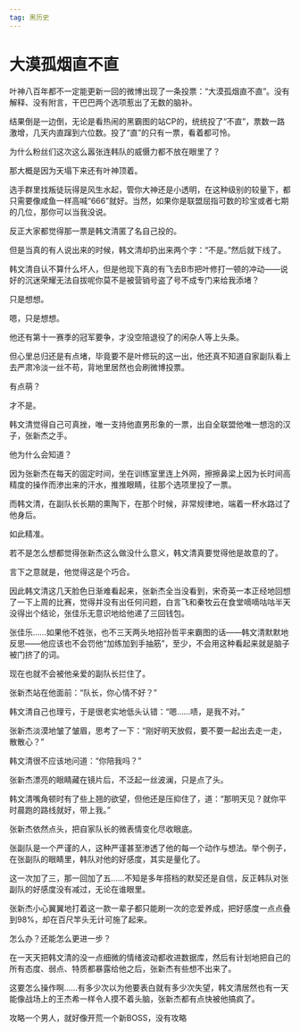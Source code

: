 ```yaml
---
tag: 黑历史
---
```


# 大漠孤烟直不直

叶神八百年都不一定能更新一回的微博出现了一条投票：“大漠孤烟直不直”。没有解释、没有附言，干巴巴两个选项惹出了无数的脑补。

结果倒是一边倒，无论是看热闹的黑霸图的站CP的，统统投了“不直”，票数一路激增，几天内直蹿到六位数。投了“直”的只有一票，看着都可怜。

为什么粉丝们这次这么嚣张连韩队的威慑力都不放在眼里了？

那大概是因为天塌下来还有叶神顶着。

选手群里找叛徒玩得是风生水起，管你大神还是小透明，在这种级别的较量下，都只需要像咸鱼一样高喊“666”就好。当然，如果你是联盟屈指可数的珍宝或者七期的几位，那你可以当我没说。

反正大家都觉得那一票是韩文清匿了名自己投的。

但是当真的有人说出来的时候，韩文清却扔出来两个字：“不是。”然后就下线了。

韩文清自认不算什么坏人，但是他现下真的有飞去B市把叶修打一顿的冲动——说好的沉迷荣耀无法自拔呢你莫不是被营销号盗了号不成专门来给我添堵？

只是想想。

嗯，只是想想。

他还有第十一赛季的冠军要争，才没空陪退役了的闲杂人等上头条。

但心里总归还是有点堵，毕竟要不是叶修玩的这一出，他还真不知道自家副队看上去严肃冷淡一丝不苟，背地里居然也会刷微博投票。

有点萌？

才不是。

韩文清觉得自己可真挫，唯一支持他直男形象的一票，出自全联盟他唯一想泡的汉子，张新杰之手。

他为什么会知道？

因为张新杰在每天的固定时间，坐在训练室里连上外网，擦擦鼻梁上因为长时间高精度的操作而渗出来的汗水，推推眼睛，往那个选项里投了一票。

而韩文清，在副队长长期的熏陶下，在那个时候，非常规律地，端着一杯水路过了他身后。

如此精准。

若不是怎么想都觉得张新杰这么做没什么意义，韩文清真要觉得他是故意的了。

言下之意就是，他觉得这是个巧合。

因此韩文清这几天脸色日渐难看起来，张新杰全当没看到，宋奇英一本正经地回想了一下上周的比赛，觉得并没有出任何问题，白言飞和秦牧云在食堂嘀嘀咕咕半天没得出个结论，张佳乐无意识地给他递了三回钱包。

张佳乐……如果他不姓张，也不三天两头地招孙哲平来霸图的话——韩文清默默地反思——他应该也不会罚他“加练加到手抽筋”，至少，不会用这种看起来就是脑子被门挤了的词。

现在也就不会被他亲爱的副队长拦住了。

张新杰站在他面前：“队长，你心情不好？”

韩文清自己也理亏，于是很老实地低头认错：“嗯……啧，是我不对。”

张新杰淡漠地皱了皱眉，思考了一下：“刚好明天放假，要不要一起出去走一走，散散心？”

韩文清很不应该地问道：“你陪我吗？”

张新杰漂亮的眼睛藏在镜片后，不泛起一丝波澜，只是点了头。

韩文清嘴角顿时有了些上翘的欲望，但他还是压抑住了，道：“那明天见？就你平时晨跑的路线就好，带上我。”

张新杰依然点头，把自家队长的微表情变化尽收眼底。



张副队是一个严谨的人，这种严谨甚至渗透了他的每一个动作与想法。举个例子，在张副队的眼睛里，韩队对他的好感度，其实是量化了。

这一次加了三，那一回加了五……不知是多年搭档的默契还是自信，反正韩队对张副队的好感度没有减过，无论在谁眼里。

张新杰小心翼翼地打着这一款一辈子都只能刷一次的恋爱养成，把好感度一点点叠到98%，却在百尺竿头无计可施了起来。

怎么办？还能怎么更进一步？

在一天天把韩文清的没一点细微的情绪波动都收进数据库，然后有计划地把自己的所有态度、弱点、特质都暴露给他之后，张新杰有些想不出来了。

这要怎么操作啊……有多少次以为他要表白就有多少次失望，韩文清居然也有一天能像战场上的王杰希一样令人摸不着头脑，张新杰都有点快被他搞疯了。

攻略一个男人，就好像开荒一个新BOSS，没有攻略

